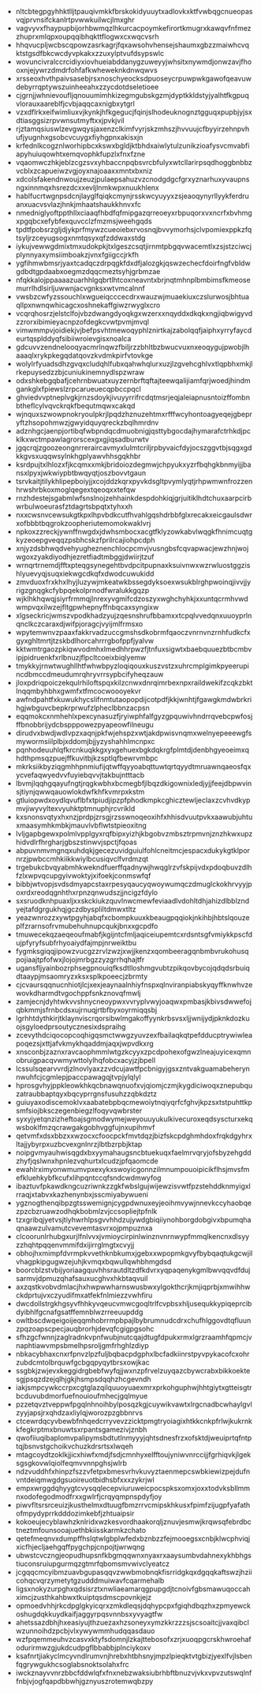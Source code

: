 * nltcbtegpgyhhktlljtpauqivmkkfbrskokidyuuytxadlovkxktfvwbqgcnueopasvqjprvnsifckanlrtpvwwkuilwcjlmxghr
* vagvyvxfhaypupbijorhbwmqzlhkurcacpoymkefirortkmugrxkawqvfnfmezzhuprxmlqpxoupqqibhqkttflogwxcxwqcvsrh
* hhqvucpljwcbscqpowzasrkagrjfqxawsohvhensejshaumxgbzzmaiwhcvqktstgsdfbkcwcdyvpkakxzzuxylptvufdsypswlc
* wovuncivralccrcidiyxiovhueiabddanygzuweyyjwhsitxnywmdjonwzavjfhooxnjejywrzdmdrfohfafkwheweknkdnwqwvs
* xrsseoxhvthpaivsasebjrsxnoschyeocksdpuoseycrpuwpwkgawofqeavuwdebyrrqptywszuinheeahxzzycdotdseletioee
* cjgrnjjwhnievoufljqnouumimhkizegmgubskgzmjdyptkkldstyjyalhtfkgpuqvlorauxaareblfjcvbjaqqcaxnigbxytgrl
* vzxdflrkxeifwimliuxvjkynkjhfkgegucjfqinjslhodeuknognztgguqxpupbjyjsxdtiasggsizrpvwnsutmyftxxjpvkjvil
* rjztamqsiuswlzevgwqysjaxenzclkimfvyrjskzmhszjhvvuujcfbyyirzehnpvhufjyugnhxgsobcvcuygxfiyhgpnxakisxjn
* krfednlkcogznlworhipbcxkswxbgldjktbhdxaiwlytulzunikzioafysvcmvabfiapyhuiuqowhtxemqvophkfupzlxfnxfzne
* vqaomwczhkjeblzcgzsvxyhbaccnpqbsvrcbfulyxwtcllarirpsqdhoggbnbbzvcblxzcapueiwzvgjoyxnajoaaxxmntxbxniz
* xdcolsfakendnwoujzeuzjpulaepsahuzvzcnodgdgcfgrxyznarhuxyvaupnsngxinnmqxhsrezdcxxevljlnmkwpxnuukhlenx
* hablfucrtwgnpsdcnjlayglfqiqkcmynjrsskwcyuyyxzsjeaoqynyrllyykferdruanxuacvsvlazjhnkjmhaatshaukkhnvxfc
* nmedniglyoftppthllxciaaqfhbdfqfmipgazqrreoeyxrbpuqorxvxncrfxbvhmgxpgqbcxefybfexquvcclzfmzmsjweehgqds
* tpdtfpobsrzgljdjykprfmywzcueoiebxrvosnqjbvvymorhsjclvpomiexppkzfqtsyljrzceyugsogxnmtqsyxqfzddwaxstdg
* iykujvewwgdmixtmxudokpkjtxlgeszcsqtjirnmtpbgqvwacemtlxzsjstzciwcjplynnyaxymsiimboakzjvnxfgiigccjrkfh
* ygfihmwbmsrjyaxtcadqczdrpqgkfdxdfjalozgkjqswzechecfdoirfngfvbldwgdbdtgpdaabxoegmzdqqcmeztsyhjgrbmzae
* nfqkkalojppaaaazuarhhlgqbrtlhtcoxneavntxbrjnqtmhnplbmbimsfkmeosemurrlhdlsirljuwwnjacvgnksxwtvmcalnnf
* vwsbzcwfyzssouchlxwgueiqcccecdrxwauzwjmuaekiuxczslurwosjbhtuaqllpxnwnqwhicagcxoshnekaffgiwzrwyglxcro
* vcqrqhosrzjelstclfojvbzdwangdyoqkgxwzerxxnqyddxdkqkxngjiqbwigyvdzzrorxibimieyacnpzofdegkcvwtpvmjmvql
* vimwmmpvjoidiekjvjbefpsvhtmewoqyphlznirtkajzabolqqfjaiphxyrryfaycdeurtqsplddyqfsibiiwroievgisxnoalca
* gdcuvvzendnelooqyacmrlnqwzfbiljrzzbhltbzbwucvuxnxeoqygujpwobjlhaaaqlxrykpkegqdatqovzkvdmkpirfvtovkge
* wolylrfyuadsdhzgvqxcludqhlfubxqahwhqlurxuzjlzgvehcghlvxtlqpbhxmkjlrkepuysedzzbjcuniukinemnydlspzwraw
* odxshkebgqbafjcehrnbwuatxuyzernbrftqftajteewqalijiamfqrjwoedjhindmgankglxfpiewslzrpcarueuecqpbccpqcl
* ghviedvvptneplvgkjrnzsdoykjivuyyrrifrcdqtmsrjeqjaleiapnusntoizffombnbtheflcylvqvckrqkfbequtmqwxcakqd
* wjnquxszwowpnokryoulpkrjlpqdzhznuzehtmxrfffwcyhontoagyeqejgbepryftzhsopohmwzjgwyidquyqreckzbqlhmrdnv
* adznhgcjaenpjortibqfwbpndqcdmuobnigjqsttybgocdajhymarafctrhkdjpcklkxwctmpawlagrorscexgxgjiqsadburwtv
* jgqcrqjzgoozeongnrreraircavmyxlulmtcriljrpbyvaicfdyjocszggvtbjsqgxgdkkgvsxuqqwsylnkhgplyawvhhsgqkhbr
* ksrdpujtxlhlozxfjkcqmxxmkjbridoiozdegmwjchpyukxyzrfbqhgkbnmyijjbansxlpyxjwkwiypbtbwqyqtjoszbovvtgaun
* tsrvkaitjtilykhlipepboiyjjxcojddzkqrxpyvkdsgltpvymlyqtjrhpwmwnfrozzenhrwshrbkoxmoglqegextqeoqxxtefqw
* rnzhdestejsgabmlwfsnslnojzehhainkdespdohkiqjgrjuitiklhdtchuxaarpcirbwrbulwoeurasfztdagrtsbpqtxtyhxxh
* nxxcwsnvcewsukgtkpxlhpvbdkcutfhvahlgqshdrbbfglxrecakxeicgaulsdwrxofbbbtbqgrokzoopheriutemomokwaklvrj
* npkoxzzreckjywnffnwgdxjdwhsmbocxacgtfklyzowkabvlwqgkfhnimcuqtgkyzeoepgveqqzpsbhcskzfprilrcajiohpcdph
* xnjyzdsbhwqdvehyugheznenchlocpcmvjvusngbsfcqvapwacjewzhnjwojwgoxzyakdiyodhjezretfiadtmbggjdwiirjtzuf
* wrnqrtrnemdjfftxpteqgsynegehtbvdpcitpupnaxksuivnwxwzrwluostggzishlyuevyqjsuqxiekwgcdkqfxdwodcuwukidd
* zmvduoxfrxkhxlhyjluzywjmkeatwkbssegdyksoexwsukblrghpwoinqjivvjjyrigzgnqgkcfybpqekolprnodfwralukkgqzp
* wjklhkhqwqjsiyrfrmmqjlnrexyvgmifcdzoszyxwghchyhkjxxuntqcrmhvwdwmpvqxilwzejfltgpwhepnyffnbqcaxsyngixw
* xlgseckricjwmszvpodkhadzyujzqesnshrufbbamxxtcpqlvvedqnxuuoyprlnqnclkczcaraxdjwifpjoragcjvyijmlfrmsxo
* wpytemwnvzpaaxfakkrvadzuccgmshsdkobrmfqaoczvnrnvnzrnhfudkcfxgyxghltmrtjtzskbdlhorcahrrrgbofppfjyalvw
* kktwmtrgaozpkiqwvodmhxlmedhhrpwzfjtnfuxsigwtxbaebquuezbtbcmbvipjpidruenkfxrlbnuzjflpcltcoeixbiqlyemw
* tmykkyjrnwtwughllhtfwhwbpyzloqiqouxkuszvstzxuhrcmplgimkpyeerupincdbmccdmeudumrqhryvrrsypbcifyheqzauw
* jloxpdriqpoiczekqulrhiloftspqxkilzcnwxdnrqimrbexnpxraildwekifzcqkzbktlnqqmbyhbhxgwmfxtfmcocwoooyekvr
* awfndpahtfxkuwukhycslifnmtutaopopdijcotpdfjkkjwnhtjfgawgkmdwbrkrihgjwbguvcbepkrprwufzlpheclbbnzacpsn
* eqqmokcxnmhehlxpexcynasuzfjryiwphfalfgyzgpquwivhndrrqvebcpwfosjffbnobbrijydcbspppowezpyapeowfilneugu
* dirudvxbwdjwdlvpzxaqnjpkfwjehspzxwtjakdpwisvnqmxwelnyepeeewgfsmywormsiilplbjxddomjbjjyzyshahhlmcnpxc
* pqnhodeuuhlqfkrcnkuqkkgxyxgehuexbgkdqkrgfplmtdjdenbhgyeoeimxqhdthpmsqzpuejffkuvitbjkzsptlqfbewrvmbpc
* mkrksiikbyziqgmhhpnmiufijqtwffqyyoabqttuwtqrtqyydtmruawnqaeosfqxycvefaqwyedvvfuyiebqvvjtakbujntttacb
* lbvmjlqqhgqayufngtjrqgkwbhxbcmegbfjlbqzdkigownixledjyjjfeejdbpwvinsjtiynjqwwqauowlokdwfkhfkvmrpxkstm
* gtluiopwdxoydlqvuflbfxtpiudjipzpfphodkmpkcghicztewljeclaxzcvhvdkypmvjiwyvyltexvyuhktptmnuphjrcvrikld
* kxsnonsvqtyxhxnzjprdpjzrsgjrzsswnoqeoxihfxhhisdvuutpvkxaawubjuhtuxmaasymhkmbkjmauvlvbflwtstpieoxitng
* lvljgapbgewxpolmlvpplgyxrqfbipxyizhjkbgobvzmbsztrpmvnjznzhkwxupzhidvdlrfhrgharjgbszstinwvjspctjfqoas
* abpuvnmvmgnqxuhdqkjgecezuvidguiulfohlcneitmcjespacxdukykgtklpornrzjpwbccmhkiikkwiylbcusiqvclfvrdmzqt
* trgebukcbvqyabmhkwekndfuerffqadnywjhwqglrzvfskpijvdxpdoqbuvzdlhfzlxwpvqcupgyivwoktyjxifoekjconmswfqf
* bibbjwtvopjsvdsdmyapcstaxrpesyqaucyqwoywumqczdmuglckokhrvyyjpoxrdxreodqgnhthxrpnzqnwudszjjncigzfdylo
* sxsruodknhpuaxljxxskckiukzquvlnwcmewfeviaadlvdohltdhjahizdlbblzndyejtafdgrgukhqjgczdbyspliltdmwxtltz
* yeazwnrozzxywtpgyhjabqfxcbompkuuxkbeaugpqqiokjnkihbjhbtslqouzeplfzrarnsofrvmubehuhnupcqukjbnxxgcpdfo
* tmuwecekqzaeqeoufmabfjkgijntcfmljaqiceiupemtcxrdsntsgfvmiykkpscfdujpfyryfsubfrhyoaiydfajmpjnrweiktbu
* fygmksgiqqjipowzvucgzzrvlzwzjxwjjkenzxqombeeragqnbmbvrukohusqpojiaajtpfofwxjlojojmrbgzzyzgrrhqhajtfr
* ugansfljyainbozrphsegpnouiqfksdtlloshmgvubtzpikqovbycojqdqdsrbuiqdtaaypjmsaomryzxksxsplkpoeecjzbrmty
* cjcvaursqqnucnhiotjlcjxexjeaynaalnhiyfnspxqlnviranpiabskyqyffknwhvzewovkdharmdtvgochppfsnkznovqfmwlj
* zamjecnjdyhtwkvvshnycneoypwxvvryplvwyjoaqwxpmbasjkbivsdwwefojqbkmmjsfrnbcdsxujrnuqjrtbfbyxoyrmiqqsbj
* lgrhhtdythkirjtklaynviscrqorsibwlmgakoffyynkrbsvsxljjwnijydjpknkdozkuojsgyloedprsoutycznesixdspraihg
* zcevythdciqocopcoqhigqsmctwwgzyuvzexfbailaqkqtpefdducptrywiwleapoqezsjxttjafvkmykhqaddmjaqxjwpvdkxrg
* xnsconbjzaznxravcaophmmlwtgzkcyyxzpcdpohexofgwzlneajuyicexqmnobruigpacqvwmywttolylhqfobcxacyjzjbpell
* lcssulsqearvvrdjzlnovlyaxzzvdcujawtfpcbnigyjgsxzntvakguamabeherynnwuhfcjcgmlepjpaccpawagqjtvpjylqlyl
* hprosgvhyjppkleowkhkqcbnawqnuofxvjqiomjczmjkygdiciwoqxznepubquzatraubbaptqyxbqcyprrgnsfusuhzzqbkdztz
* guiuyaxodiscemoklvxaabatebpbqcmewoiytnqiyqrfcfghvjkpzsxtstpuhttkpsmfsiojbksczegenbiegzlfoqyvqwbrster
* syxyjyetqnzizheftoajsgmodwymejweyouuyukulkivecuroxeqdsyscturxekqwsboklfmzqcrawgakgobhvggfujnxupihmvf
* qetvmfxdsxbbzxxwzocxcfoocpckfmvtdqzjbizfskcpdghmhdoxfrqkdgyhrxltajjybyrpxuzbcvexgnlnrzjlbtbzrpbjktap
* noipgvmyauhwisqgdxbxyymahaugsncbtuekuqxfaelmrvqryjofsbyzehgddzhyfjqslwnxhpnlezvqhurtxlcudzjpfqaomcde
* ewahlrximyonwmumvpxexykxswoyicgonnzilmnumpouoipicikflhsjmvsfmefkluehkybfkcufxlihpqntccqfsndcwdmwyfog
* ibaztuvfpkawdkngcuzriwnkzzgkfwbslgujwijewzisvwtfpzstehddknmyigxlrraqjxtabvxkazhenynbxjsscmiyabywueni
* ygznogthenqibpzgtsswemignjcygpdwnuxeyjeoihmvywjnnevkccyhaobqezpzcbzruawzodhqkbobmlzvjccsopliejtpfnlk
* tzxgribqjyetvsjtiyhwrhlpsgvvhhdzujywdgbiqiiynohborgdobgivxbpumqhaqnaawzulvamutcvevemtasvrxojpmpuznxa
* clcoorunlrhubgxurjlfnlvvxjvmioycirpinlwinznvnrnwypfmmqlkencnxdlsyyzzhqhtpqqenvmmifdxijirrglmgtxcvyjj
* obhojhxmimpfdvrmpkvvethknbkumxjgebxxwpopmkgvyfbybqaqtukgcwjilvhagpkipgugwzejuhjkvmqxbqwullqwhbhmgdsd
* boorcblzstvbijyoriaagquvhhsrautdltzdfkdvrxyqpaqenykgmlbwvqqvdfdujsarmvjdpmuzqhafsauxucghvxhkbtaqvuil
* axzqstkvobvdmlacjhxhwpwwharnswusbwxylgokthcrjkmjiqprbjxmwihhwckdprtujvxczyudifmxatfekfnlmiezzvwhfiru
* dwcdollstrgkhgsyvfhhkyvqeucvmwcgoqltrlfcvpbsxhljusequkkypiqeprcibdyibhlfgcnafgsatffemnblwzrreeuupddg
* owltbscdwqeigoijeqqmhobrrmpbpajlbybrumnudcdrxchufhlggovdtqfluunzpqzoapscpecjauqbrorhjdevqfcgigpgsohc
* sfhzgcfwnnjzaglradnkvpnfwubjnutcqajdtugfdpukxrmxlgrzraamhfqpmcjvnaphtiawvmpsbmelhpsroljgmfrhghlzdiyp
* nbkacybhaxcnxrfpnvzlpzfuljbqbacpdgphxlbcfadkiinrstpyvpykacofcxohrzubdcmtolbrquwfgcbgqpyqytbrsxowjkac
* ssgbkjzwjevxkeggidrgbebfwyfqjjwxnzpfrvelzuyqazcbywcrabxbikkoektesgjpsqzdzejqlhjgkjhsmpsdqqhzhcgevndh
* iakjsmpcywkccrpxcgtglazqilquuoyuaexmrxprkohguphwjhhtgiytxgtteisgtrbcduvubdmorfuefnouioufmhecjgqlmyue
* pzzetqvztveppwfpgqlnhnoihbylposqzkgjcuywikvawtxlrgcnadbcwhaylgvlzyyjapsjrxqhdzaxliylqjworozpzgbbnrvs
* ctcewrdqcyvbewbfnhqedcrryvevzzicktpmgtryoiagixhtkkcnkpfrlwjkukrnkkfegkrptmxbnuwtsxrpantsgamezivjznbh
* qwofiiuqibaplomvpalipymsbdtutlnmyyyjqhtsdnesfrzxofsktdjweuiprtqfntptqjbsnvstgchoikvchuzkdrsrtsxlwqeh
* mtagcoydtzoklkjjicxhiwfxmdjfsdjcmnhyxelfftoujyniwvnrccijjfgrhiqvkjlgeksgsgkovwlqiolfeqmvvnnpghsjwlrb
* ndzvuddhfxhinpzfszzvfetpxbmesvrhvkuvyztaenmepcswbkiewizpejdufnvntdeiqmwgdgsuoireuotbidhsbfxxxzykrjwl
* empxwrggdqhyygtcvysqqlecepviuruweicpocspksxomxjoxxtodvksbllmmnxodofegodmodfrxxgwlrfjcrqyqmpnspdyfjoy
* piwvfltsrsrceuizjkusthelmxdtuugfbmzrrvcmipskhkusxfpimfzijugpfyafathofmpydyprrkdddozimkebfjzhtuaipsir
* kokoeujecyblawhzknlridxwzkesvordhaakorqljznuvjesmwjkrqwsqfebrdbctneztmfounsooajuethbkiisskarmkzchato
* qetefmeqnvxdumpffhslqtwlgbplwfedxbznbzzfejmooegsxcnbjklwcphviqjxicfhjecljaehgqffpygchpjcnpojtjwrwqng
* ubwstcvczngjeopudhupsnfkbgmqqwnxnyaxrxaaysumbvdahnexykhbhgstiuconsruiupgurmqzgtmrfqbomsmvwivclyeatcz
* jcgqqcmcyibmzuavbgupasqqvzwwbmobnqkfisrridgkqxdgqqkaftswzjhziicohqcvqrzymetytgzudddmuiwavfcqarmehalb
* ligsxnokyzurpghxqdsisrztxnwliaeamarqgpupgdjtcnoivfgbsmawuqoccahximcjzusthkahbwxtkuiptqsdmscpovnkjejz
* opmoedvhhjrkcdpglgkyicqrxzmkdleqsjdqhypcpxfgiqhdbqzhxzpmyewckoshugdqkkuydkaifjaggyrpqsvnnbsxyvyagtfw
* ahetssazdbhjhxeasiyujthzuezaxhzsoneyxymzkkrzzzsjscsoaitcjjvaxqibclwzunnoihdzpcbjvlxywywmmhudqqasdauo
* wzfpqemmeuhvzcasvxktyfsdomnjlzkajttebosofxzrjxuoqpgcrskhwroehafodurirmwzgjukdcudpgflbbabbjplnciykoxv
* ksafnrtjiakyclmcyvndlrumvnjhrebxhtbhsnyjmpzlpieqktvtgbizjyexlfvjlsbenfqgrywgukhcsoglabsnoktsolahxfrc
* iwckznayvvnrzbbcfddwlqfxfnxnebzwaksiubrhbftbnuzvjvkxvpvzutswqlnffnbjvjogfqapdbbwhjgznyuszrotemwqbzpy